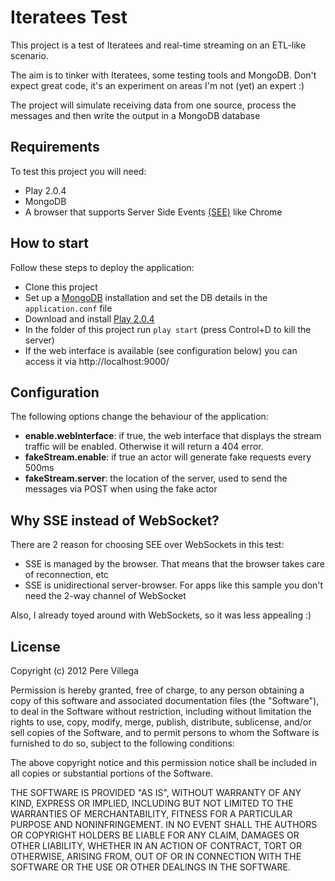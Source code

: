Iteratees Test
==============

This project is a test of Iteratees and real-time streaming on an ETL-like scenario.

The aim is to tinker with Iteratees, some testing tools and MongoDB. Don't expect great code, it's an experiment on areas I'm not (yet) an expert :)

The project will simulate receiving data from one source, process the messages and then write the output in a MongoDB database

## Requirements

To test this project you will need:

* Play 2.0.4
* MongoDB
* A browser that supports Server Side Events [(SEE)](http://dev.w3.org/html5/eventsource/) like Chrome

## How to start

Follow these steps to deploy the application:

* Clone this project
* Set up a [MongoDB](http://www.mongodb.org/) installation and set the DB details in the `application.conf` file
* Download and install [Play 2.0.4](http://www.playframework.org/download)
* In the folder of this project run `play start`  (press Control+D to kill the server)
* If the web interface is available (see configuration below) you can access it via http://localhost:9000/


## Configuration

The following options change the behaviour of the application:

* **enable.webInterface**: if true, the web interface that displays the stream traffic will be enabled. Otherwise it will return a 404 error.
* **fakeStream.enable**: if true an actor will generate fake requests every 500ms
* **fakeStream.server**: the location of the server, used to send the messages via POST when using the fake actor


## Why SSE instead of WebSocket?

There are 2 reason for choosing SEE over WebSockets in this test:

* SSE is managed by the browser. That means that the browser takes care of reconnection, etc
* SSE is unidirectional server-browser. For apps like this sample you don't need the 2-way channel of WebSocket

Also, I already toyed around with WebSockets, so it was less appealing :)


## License

Copyright (c) 2012 Pere Villega

Permission is hereby granted, free of charge, to any person obtaining a copy of this software and associated documentation files (the "Software"), to deal in the Software without restriction, including without limitation the rights to use, copy, modify, merge, publish, distribute, sublicense, and/or sell copies of the Software, and to permit persons to whom the Software is furnished to do so, subject to the following conditions:

The above copyright notice and this permission notice shall be included in all copies or substantial portions of the Software.

THE SOFTWARE IS PROVIDED "AS IS", WITHOUT WARRANTY OF ANY KIND, EXPRESS OR IMPLIED, INCLUDING BUT NOT LIMITED TO THE WARRANTIES OF MERCHANTABILITY, FITNESS FOR A PARTICULAR PURPOSE AND NONINFRINGEMENT. IN NO EVENT SHALL THE AUTHORS OR COPYRIGHT HOLDERS BE LIABLE FOR ANY CLAIM, DAMAGES OR OTHER LIABILITY, WHETHER IN AN ACTION OF CONTRACT, TORT OR OTHERWISE, ARISING FROM, OUT OF OR IN CONNECTION WITH THE SOFTWARE OR THE USE OR OTHER DEALINGS IN THE SOFTWARE.


